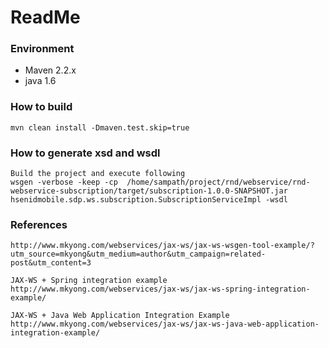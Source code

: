 # ReadMe

### Environment 

+ Maven 2.2.x
+ java 1.6 


### How to build 

    mvn clean install -Dmaven.test.skip=true

### How to generate xsd and wsdl
    Build the project and execute following
    wsgen -verbose -keep -cp  /home/sampath/project/rnd/webservice/rnd-webservice-subscription/target/subscription-1.0.0-SNAPSHOT.jar hsenidmobile.sdp.ws.subscription.SubscriptionServiceImpl -wsdl
    
### References
    http://www.mkyong.com/webservices/jax-ws/jax-ws-wsgen-tool-example/?utm_source=mkyong&utm_medium=author&utm_campaign=related-post&utm_content=3
    
    JAX-WS + Spring integration example
    http://www.mkyong.com/webservices/jax-ws/jax-ws-spring-integration-example/
    
    JAX-WS + Java Web Application Integration Example
    http://www.mkyong.com/webservices/jax-ws/jax-ws-java-web-application-integration-example/
    
    
    
    
    
